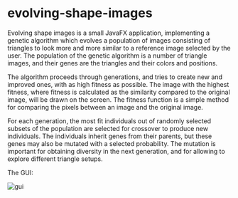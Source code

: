 # evolving-shape-images

Evolving shape images is a small JavaFX application, implementing a genetic algorithm which evolves a population of images consisting of triangles to look more and more similar to a reference image selected by the user. The population of the genetic algorithm is a number of triangle images, and their genes are the triangles and their colors and positions. 

The algorithm proceeds through generations, and tries to create new and improved ones, with as high fitness as possible. The image with the highest fitness, where fitness is calculated as the similarity compared to the original image, will be drawn on the screen. The fitness function is a simple method for comparing the pixels between an image and the original image.

For each generation, the most fit individuals out of randomly selected subsets of the population are selected for crossover to produce new individuals. The individuals inherit genes from their parents, but these genes may also be mutated with a selected probability. The mutation is important for obtaining diversity in the next generation, and for allowing to explore different triangle setups.

The GUI:

![gui](https://user-images.githubusercontent.com/5596268/30002311-5d37047e-90a6-11e7-9751-7c274c7cae8a.png)


